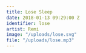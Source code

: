 ```yaml
---
title: Lose Sleep
date: 2018-01-13 09:29:00 Z
identifier: lose
artist: Remi
image: "/uploads/lose.svg"
file: "/uploads/lose.mp3"
---
```

